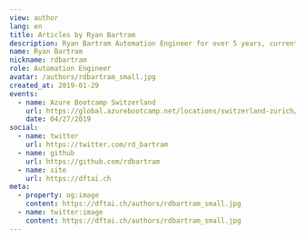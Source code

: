 ```yaml
---
view: author
lang: en
title: Articles by Ryan Bartram
description: Ryan Bartram Automation Engineer for over 5 years, currently at itnetX specializing in Modern Cloud on Azure.
name: Ryan Bartram
nickname: rdbartram
role: Automation Engineer
avatar: /authors/rdbartram_small.jpg
created_at: 2019-01-29
events:
  - name: Azure Bootcamp Switzerland
    url: https://global.azurebootcamp.net/locations/switzerland-zurich/
    date: 04/27/2019
social:
  - name: twitter
    url: https://twitter.com/rd_bartram
  - name: github
    url: https://github.com/rdbartram
  - name: site
    url: https://dftai.ch
meta:
  - property: og:image
    content: https://dftai.ch/authors/rdbartram_small.jpg
  - name: twitter:image
    content: https://dftai.ch/authors/rdbartram_small.jpg
---
```

